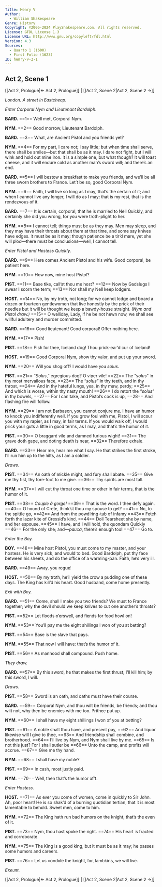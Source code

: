 ```yaml
---
Title: Henry V
Author: 
  - William Shakespeare
Genre: History
Copyright: ©2005-2024 PlayShakespeare.com. All rights reserved.
License: GFDL License 1.3
License URL: http://www.gnu.org/copyleft/fdl.html
Version: 4.3
Sources:
  - Quarto 1 (1600)
  - First Folio (1623)
ID: henry-v-2-1
---
```


## Act 2, Scene 1
[[Act 2, Prologue|← Act 2, Prologue]] | [[Act 2, Scene 2|Act 2, Scene 2 →]]

*London. A street in Eastcheap.*

*Enter Corporal Nym and Lieutenant Bardolph.*

**BARD.**
==1== Well met, Corporal Nym.

**NYM.**
==2== Good morrow, Lieutenant Bardolph.

**BARD.**
==3== What, are Ancient Pistol and you friends yet?

**NYM.**
==4== For my part, I care not; I say little; but when time shall serve, there shall be smiles—but that shall be as it may. I dare not fight, but I will wink and hold out mine iron. It is a simple one, but what though? It will toast cheese, and it will endure cold as another man’s sword will; and there’s an end.

**BARD.**
==5== I will bestow a breakfast to make you friends, and we’ll be all three sworn brothers to France. Let’t be so, good Corporal Nym.

**NYM.**
==6== Faith, I will live so long as I may, that’s the certain of it; and when I cannot live any longer, I will do as I may: that is my rest, that is the rendezvous of it.

**BARD.**
==7== It is certain, corporal, that he is married to Nell Quickly, and certainly she did you wrong, for you were troth-plight to her.

**NYM.**
==8== I cannot tell; things must be as they may. Men may sleep, and they may have their throats about them at that time, and some say knives have edges. It must be as it may; though patience be a tir’d mare, yet she will plod—there must be conclusions—well, I cannot tell.

*Enter Pistol and Hostess Quickly.*

**BARD.**
==9== Here comes Ancient Pistol and his wife. Good corporal, be patient here.

**NYM.**
==10== How now, mine host Pistol?

**PIST.**
==11== Base tike, call’st thou me host?
==12== Now by Gadslugs I swear I scorn the term;
==13== Nor shall my Nell keep lodgers.

**HOST.**
==14== No, by my troth, not long; for we cannot lodge and board a dozen or fourteen gentlewomen that live honestly by the prick of their needles but it will be thought we keep a bawdy-house straight.
*(Nym and Pistol draw.)*
==15== O welliday, Lady, if he be not hewn now, we shall see willful adultery and murder committed.

**BARD.**
==16== Good lieutenant! Good corporal! Offer nothing here.

**NYM.**
==17== Pish!

**PIST.**
==18== Pish for thee, Iceland dog! Thou prick-ear’d cur of Iceland!

**HOST.**
==19== Good Corporal Nym, show thy valor, and put up your sword.

**NYM.**
==20== Will you shog off? I would have you *solus*.

**PIST.**
==21== “*Solus*,” egregious dog? O viper vile!
==22== The “*solus*” in thy most mervailous face,
==23== The “*solus*” in thy teeth, and in thy throat,
==24== And in thy hateful lungs, yea, in thy maw, perdy;
==25== And which is worse, within thy nasty mouth!
==26== I do retort the “*solus*” in thy bowels,
==27== For I can take, and Pistol’s cock is up,
==28== And flashing fire will follow.

**NYM.**
==29== I am not Barbason, you cannot conjure me. I have an humor to knock you indifferently well. If you grow foul with me, Pistol, I will scour you with my rapier, as I may, in fair terms. If you would walk off, I would prick your guts a little in good terms, as I may, and that’s the humor of it.

**PIST.**
==30== O braggard vile and damned furious wight!
==31== The grave doth gape, and doting death is near,
==32== Therefore exhale.

**BARD.**
==33== Hear me, hear me what I say. He that strikes the first stroke, I’ll run him up to the hilts, as I am a soldier.

*Draws.*

**PIST.**
==34== An oath of mickle might, and fury shall abate.
==35== Give me thy fist, thy fore-foot to me give.
==36== Thy spirits are most tall.

**NYM.**
==37== I will cut thy throat one time or other in fair terms, that is the humor of it.

**PIST.**
==38== *Couple à gorge!*
==39== That is the word. I thee defy again.
==40== O hound of Crete, think’st thou my spouse to get?
==41== No, to the spittle go,
==42== And from the powd’ring-tub of infamy
==43== Fetch forth the lazar kite of Cressid’s kind,
==44== Doll Tearsheet she by name, and her espouse.
==45== I have, and I will hold, the quondam Quickly
==46== For the only she; and—*pauca*, there’s enough too!
==47== Go to.

*Enter the Boy.*

**BOY.**
==48== Mine host Pistol, you must come to my master, and your hostess. He is very sick, and would to bed. Good Bardolph, put thy face between his sheets, and do the office of a warming-pan. Faith, he’s very ill.

**BARD.**
==49== Away, you rogue!

**HOST.**
==50== By my troth, he’ll yield the crow a pudding one of these days. The King has kill’d his heart. Good husband, come home presently.

*Exit with Boy.*

**BARD.**
==51== Come, shall I make you two friends? We must to France together; why the devil should we keep knives to cut one another’s throats?

**PIST.**
==52== Let floods o’erswell, and fiends for food howl on!

**NYM.**
==53== You’ll pay me the eight shillings I won of you at betting?

**PIST.**
==54== Base is the slave that pays.

**NYM.**
==55== That now I will have: that’s the humor of it.

**PIST.**
==56== As manhood shall compound. Push home.

*They draw.*

**BARD.**
==57== By this sword, he that makes the first thrust, I’ll kill him; by this sword, I will.

*Draws.*

**PIST.**
==58== Sword is an oath, and oaths must have their course.

**BARD.**
==59== Corporal Nym, and thou wilt be friends, be friends; and thou wilt not, why then be enemies with me too. Prithee put up.

**NYM.**
==60== I shall have my eight shillings I won of you at betting?

**PIST.**
==61== A noble shalt thou have, and present pay,
==62== And liquor likewise will I give to thee,
==63== And friendship shall combine, and brotherhood.
==64== I’ll live by Nym, and Nym shall live by me.
==65== Is not this just? For I shall sutler be
==66== Unto the camp, and profits will accrue.
==67== Give me thy hand.

**NYM.**
==68== I shall have my noble?

**PIST.**
==69== In cash, most justly paid.

**NYM.**
==70== Well, then that’s the humor of’t.

*Enter Hostess.*

**HOST.**
==71== As ever you come of women, come in quickly to Sir John. Ah, poor heart! He is so shak’d of a burning quotidian tertian, that it is most lamentable to behold. Sweet men, come to him.

**NYM.**
==72== The King hath run bad humors on the knight, that’s the even of it.

**PIST.**
==73== Nym, thou hast spoke the right.
==74== His heart is fracted and corroborate.

**NYM.**
==75== The King is a good king, but it must be as it may; he passes some humors and careers.

**PIST.**
==76== Let us condole the knight, for, lambkins, we will live.

*Exeunt.*

[[Act 2, Prologue|← Act 2, Prologue]] | [[Act 2, Scene 2|Act 2, Scene 2 →]]